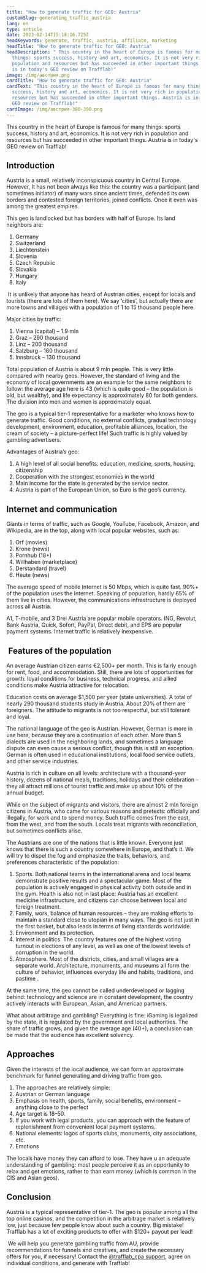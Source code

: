```yaml
---
title: "How to generate traffic for GEO: Austria"
customSlug: generating_traffic_austria
lang: en
type: article
date: 2023-02-14T15:18:16.725Z
headKeywords: generate, traffic, austria, affiliate, marketing
headTitle: "How to generate traffic for GEO: Austria"
headDescription: " This country in the heart of Europe is famous for many
  things: sports success, history and art, economics. It is not very rich in
  population and resources but has succeeded in other important things. Austria
  is in today's GEO review on Trafflab!"
image: /img/австрия.png
cardTitle: "How to generate traffic for GEO: Austria"
cardText: "This country in the heart of Europe is famous for many things: sports
  success, history and art, economics. It is not very rich in population and
  resources but has succeeded in other important things. Austria is in today's
  GEO review on Trafflab!"
cardImage: /img/австрия-380-390.png
---
```

This country in the heart of Europe is famous for many things: sports success, history and art, economics. It is not very rich in population and resources but has succeeded in other important things. Austria is in today's GEO review on Trafflab!

## Introduction

Austria is a small, relatively inconspicuous country in Central Europe. However, It has not been always like this: the country was a participant (and sometimes initiator) of many wars since ancient times, defended its own borders and contested foreign territories, joined conflicts. Once it even was among the greatest empires.

This geo is landlocked but has borders with half of Europe. Its land neighbors are:

1. Germany
2. Switzerland
3. Liechtenstein
4. Slovenia
5. Czech Republic
6. Slovakia
7. Hungary
8. Italy

 It is unlikely that anyone has heard of Austrian cities, except for locals and tourists (there are lots of them here). We say ‘cities’, but actually there are more towns and villages with a population of 1 to 15 thousand people here.

Major cities by traffic:

1. Vienna (capital) – 1.9 mln
2. Graz – 290 thousand
3. Linz – 200 thousand
4. Salzburg – 160 thousand
5. Innsbruck – 130 thousand

Total population of Austria is about 9 mln people. This is very little compared with nearby geos. However, the standard of living and the economy of local governments are an example for the same neighbors to follow: the average age here is 43 (which is quite good – the population is old, but wealthy), and life expectancy is approximately 80 for both genders. The division into men and women is approximately equal.

The geo is a typical tier-1 representative for a marketer who knows how to generate traffic. Good conditions, no external conflicts, gradual technology development, environment, education, profitable alliances, location, the cream of society – a picture-perfect life! Such traffic is highly valued by gambling advertisers.

Advantages of Austria’s geo:

1. A high level of all social benefits: education, medicine, sports, housing, citizenship
2. Cooperation with the strongest economies in the world
3. Main income for the state is generated by the service sector.
4. Austria is part of the European Union, so Euro is the geo’s currency.

## Internet and communication

Giants in terms of traffic, such as Google, YouTube, Facebook, Amazon, and Wikipedia, are in the top, along with local popular websites, such as:

1. Orf (movies)
2. Krone (news)
3. Pornhub (18+)
4. Willhaben (marketplace)
5. Derstandard (travel)
6. Heute (news)

The average speed of mobile Internet is 50 Mbps, which is quite fast. 90%+ of the population uses the Internet. Speaking of population, hardly 65% of them live in cities. However, the communications infrastructure is deployed across all Austria.

A1, T-mobile, and 3 Drei Austria are popular mobile operators. ING, Revolut, Bank Austria, Quick, Sofort, PayPal, Direct debit, and EPS are popular payment systems. Internet traffic is relatively inexpensive.

##  Features of the population

An average Austrian citizen earns €2,500+ per month. This is fairly enough for rent, food, and accommodation. Still, there are lots of opportunities for growth: loyal conditions for business, technical progress, and allied conditions make Austria attractive for relocation.

Education costs on average $1,500 per year (state universities). A total of nearly 290 thousand students study in Austria. About 20% of them are foreigners. The attitude to migrants is not too respectful, but still tolerant and loyal.

The national language of the geo is Austrian. However, German is more in use here, because they are a continuation of each other. More than 5 dialects are used in the neighboring lands, and sometimes a language dispute can even cause a serious conflict, though this is still an exception. German is often used in educational institutions, local food service outlets, and other service industries.

Austria is rich in culture on all levels: architecture with a thousand-year history, dozens of national meals, traditions, holidays and their celebration – they all attract millions of tourist traffic and make up about 10% of the annual budget.

While on the subject of migrants and visitors, there are almost 2 mln foreign citizens in Austria, who came for various reasons and pretexts: officially and illegally, for work and to spend money. Such traffic comes from the east, from the west, and from the south. Locals treat migrants with reconciliation, but sometimes conflicts arise.

The Austrians are one of the nations that is little known. Everyone just knows that there is such a country somewhere in Europe, and that’s it. We will try to dispel the fog and emphasize the traits, behaviors, and preferences characteristic of the population:

1. Sports. Both national teams in the international arena and local teams demonstrate positive results and a spectacular game. Most of the population is actively engaged in physical activity both outside and in the gym. Health is also not in last place: Austria has an excellent medicine infrastructure, and citizens can choose between local and foreign treatment.
2. Family, work, balance of human resources – they are making efforts to maintain a standard close to utopian in many ways. The geo is not just in the first basket, but also leads in terms of living standards worldwide.
3. Environment and its protection.
4. Interest in politics. The country features one of the highest voting turnout in elections of any level, as well as one of the lowest levels of corruption in the world.
5. Atmosphere. Most of the districts, cities, and small villages are a separate world. Architecture, monuments, and museums all form the culture of behavior, influences everyday life and habits, traditions, and pastime .

At the same time, the geo cannot be called underdeveloped or lagging behind: technology and science are in constant development, the country actively interacts with European, Asian, and American partners. 

What about arbitrage and gambling? Everything is fine: iGaming is legalized by the state, it is regulated by the government and local authorities. The share of traffic grows, and given the average age (40+), a conclusion can be made that the audience has excellent solvency. 

## Approaches

Given the interests of the local audience, we can form an approximate benchmark for funnel generating and driving traffic from geo.

1. The approaches are relatively simple:
2. Austrian or German language
3. Emphasis on health, sports, family, social benefits, environment – anything close to the perfect
4. Age target is 18–50.
5. If you work with legal products, you can approach with the feature of replenishment from convenient local payment systems.
6. National elements: logos of sports clubs, monuments, city associations, etc.
7. Emotions

The locals have money they can afford to lose. They have u an adequate understanding of gambling: most people perceive it as an opportunity to relax and get emotions, rather to than earn money (which is common in the CIS and Asian geos).

## Conclusion

Austria is a typical representative of tier-1. The geo is popular among all the top online casinos, and the competition in the arbitrage market is relatively low, just because few people know about such a country. Big mistake! Trafflab has a lot of exciting products to offer with $120+ payout per lead!

 We will help you generate gambling traffic from AU, provide recommendations for funnels and creatives, and create the necessary offers for you, if necessary! Contact the [@trafflab_cpa support](t.me/trafflab_cpa), agree on individual conditions, and generate with Trafflab!